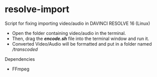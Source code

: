 # resolve-import
Script for fixing importing video/audio in DAVINCI RESOLVE 16 (Linux)

* Open the folder containing video/audio in the terminal.
* Then, drag the ***encode.sh*** file into the terminal window and run it.
* Converted Video/Audio will be formatted and put in a folder named */transcoded*

Dependencies
* FFmpeg
